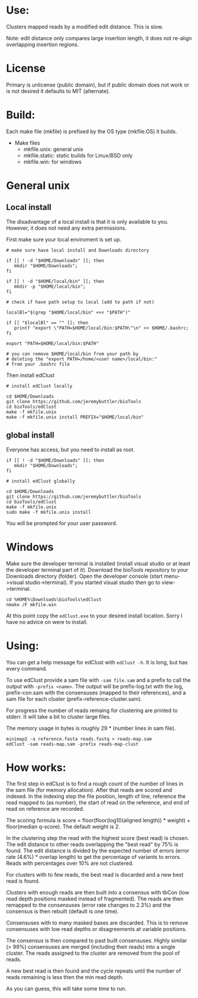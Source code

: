 # Use:

Clusters mapped reads by a modified edit distance. This
  is slow.

Note: edit distance only compares large insertion length,
  it does not re-align overlapping insertion regions.

# License

Primary is unlicense (public domain), but if public
  domain does not work or is not desired it defaults to
  MIT (alternate).

# Build:

Each make file (mkfile) is prefixed by the OS type
  (mkfile.OS) it builds.

- Make files
  - mkfile.unix: general unix
  - mkfile.static: static builds for Linux/BSD only
  - mkfile.win: for windows

# General unix

## Local install

The disadvantage of a local install is that it is only
  available to you. However, it does not need any extra
  permissions.


First make sure your local enviroment is set up.

```
# make sure have local install and Downloads directory

if [[ ! -d "$HOME/Downloads" ]]; then
   mkdir "$HOME/Downloads";
fi

if [[ ! -d "$HOME/local/bin" ]]; then
   mkdir -p "$HOME/local/bin";
fi

# check if have path setup to local (add to path if not)

localBl="$(grep "$HOME/local/bin" <<< "$PATH")"

if [[ "$localBl" == "" ]]; then
   printf "export \"PATH=$HOME/local/bin:$PATH\"\n" >> $HOME/.bashrc;
fi

export "PATH=$HOME/local/bin:$PATH"

# you can remove $HOME/local/bin from your path by
# deleting the "export PATH=/home/<user name>/local/bin:"
# from your .bashrc file
```

Then install edClust

```
# install edClust locally

cd $HOME/Downloads
git clone https://github.com/jeremybuttler/bioTools
cd bioTools/edClust
make -f mkfile.unix
make -f mkfile.unix install PREFIX="$HOME/local/bin"
```

## global install

Everyone has access, but you need to install as root.

```
if [[ ! -d "$HOME/Downloads" ]]; then
   mkdir "$HOME/Downloads";
fi

# install edClust globally

cd $HOME/Downloads
git clone https://github.com/jeremybuttler/bioTools
cd bioTools/edClust
make -f mkfile.unix
sudo make -f mkfile.unix install
```

You will be prompted for your user password.

# Windows

Make sure the developer terminal is installed (install
  visual studio or at least the developer terminal part of
  it). Download the bioTools repository to your Downloads
  directory (folder). Open the developer console
  (start menu->visual studio->terminal). If you started
  visual studio then go to view->terminal.

```
cd %HOME%\Downloads\bioTools\edClust
nmake /F mkfile.win
```

At this point copy the `edClust.exe` to your desired
  install location. Sorry I have no advice on were to
  install.

# Using:

You can get a help message for edClust with `edClust -h`.
  It is long, but has every command.

To use edClust provide a sam file with `-sam file.sam` and 
  a prefix to call the output with `-prefix <name>`. The
  output will be prefix-log.txt with the log,
  prefix-con.sam with the consensuses (mapped to their
  references), and a sam file for each cluster
  (prefix-reference-cluster.sam).

For progress the number of reads remaing for clustering
  are printed to stderr. It will take a bit to cluster
  large files.

The memory usage in bytes is roughly
  29 * (number lines in sam file).

```
minimap2 -a reference.fasta reads.fastq > reads-map.sam
edClust -sam reads-map.sam -prefix reads-map-clust
```

# How works:

The first step in edClust is to find a rough count of the
  number of lines in the sam file (for memory allocation).
  After that reads are scored and indexed. In the indexing
  step the file position, length of line, reference the
  read mapped to (as number), the start of read on the
  reference, and end of read on reference are recorded.

The scoring formula is score = floor(floor(log10(aligned length)) * weight) + floor(median q-score).
   The default weight is 2.

In the clustering step the read with the highest score
  (best read) is chosen. The edit distance to other reads
  overlapping the "best read" by 75% is found. The edit
  distance is divided by the expected number of errors
  (error rate (4.6%) * overlap length) to get
  the percentage of variants to errors. Reads with
  percentages over 10% are not clustered.

For clusters with to few reads, the best read is discarded
  and a new best read is found.

Clusters with enough reads are then built into a consensus
  with tbCon (low read depth positions masked instead of
  fragmented). The reads are then remapped to the
  consensuses (error rate changes to 2.3%) and the
  consensus is then rebuilt (default is one time).

Consensuses with to many masked bases are discarded. This
  is to remove consensuses with low read depths or
  disagreements at variable positions.

The consensus is then compared to past built consensuses.
  Highly similar (> 99%) consensuses are merged (including
  their reads) into a single cluster. The reads assigned
  to the cluster are removed from the pool of reads.

A new best read is then found and the cycle repeats until
  the number of reads remaining is less then the min read
  depth.

As you can guess, this will take some time to run.

